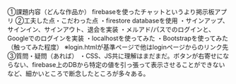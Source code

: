 ①課題内容（どんな作品か）
firebaseを使ったチャットというより掲示板アプリ
②工夫した点・こだわった点
・firestore databaseを使用
・サインアップ、サインイン、サインアウト、退会を実装
・メルアド/パスでのログインと、Googleでのログインを実装
・localhostを使ってみた
・Bootstrapを使ってみた（触ってみた程度）
※login.htmlが基準ページで他はloginページからのリンク先
③質問・疑問（あれば）
・CSS、JS共に理解はまだまだ。ボタンが右寄せにならない、firebase上のDBから特定の値を引っ張って表示させることができないなど、細かいところで断念したところが多々ある。